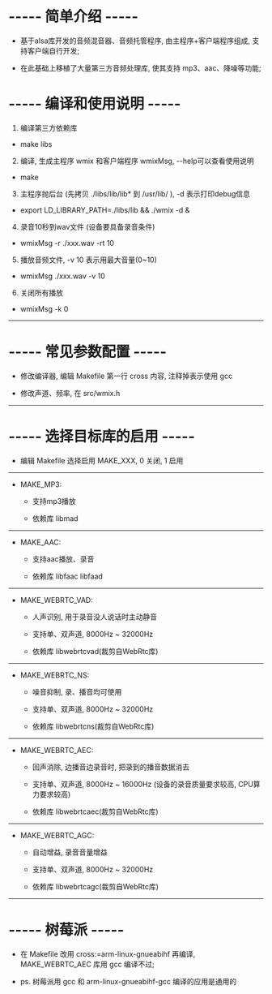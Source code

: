 # ----- 简单介绍 -----

* 基于alsa库开发的音频混音器、音频托管程序, 由主程序+客户端程序组成, 支持客户端自行开发;

* 在此基础上移植了大量第三方音频处理库, 使其支持 mp3、aac、降噪等功能;

# ----- 编译和使用说明 -----

1. 编译第三方依赖库

* make libs

2. 编译, 生成主程序 wmix 和客户端程序 wmixMsg, --help可以查看使用说明

* make

3. 主程序抛后台 (先拷贝 ./libs/lib/lib* 到 /usr/lib/ ), -d 表示打印debug信息

* export LD_LIBRARY_PATH=./libs/lib && ./wmix -d &

4. 录音10秒到wav文件 (设备要具备录音条件)

* wmixMsg -r ./xxx.wav -rt 10

5. 播放音频文件, -v 10 表示用最大音量(0~10)

* wmixMsg ./xxx.wav -v 10

6. 关闭所有播放

* wmixMsg -k 0

---

# ----- 常见参数配置 -----

* 修改编译器, 编辑 Makefile 第一行 cross 内容, 注释掉表示使用 gcc

* 修改声道、频率, 在 src/wmix.h

---

# ----- 选择目标库的启用 -----

* 编辑 Makefile 选择启用 MAKE_XXX, 0 关闭, 1 启用

---

* MAKE_MP3: 

  * 支持mp3播放

  * 依赖库 libmad

---

* MAKE_AAC: 

  * 支持aac播放、录音

  * 依赖库 libfaac libfaad

---

* MAKE_WEBRTC_VAD: 

  * 人声识别, 用于录音没人说话时主动静音

  * 支持单、双声道, 8000Hz ~ 32000Hz

  * 依赖库 libwebrtcvad(裁剪自WebRtc库)

---

* MAKE_WEBRTC_NS: 

  * 噪音抑制, 录、播音均可使用

  * 支持单、双声道, 8000Hz ~ 32000Hz

  * 依赖库 libwebrtcns(裁剪自WebRtc库)

---

* MAKE_WEBRTC_AEC:  

  * 回声消除, 边播音边录音时, 把录到的播音数据消去

  * 支持单、双声道, 8000Hz ~ 16000Hz (设备的录音质量要求较高, CPU算力要求较高)

  * 依赖库 libwebrtcaec(裁剪自WebRtc库)

---

* MAKE_WEBRTC_AGC: 

  * 自动增益, 录音音量增益

  * 支持单、双声道, 8000Hz ~ 32000Hz

  * 依赖库 libwebrtcagc(裁剪自WebRtc库)

---

# ----- 树莓派 -----

* 在 Makefile 改用 cross:=arm-linux-gnueabihf 再编译, MAKE_WEBRTC_AEC 库用 gcc 编译不过;

* ps. 树莓派用 gcc 和 arm-linux-gnueabihf-gcc 编译的应用是通用的
